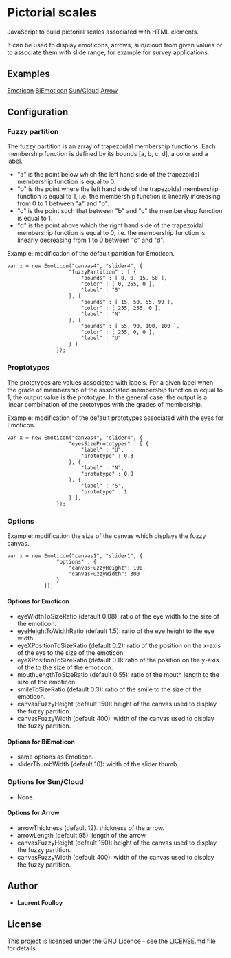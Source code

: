 # Pictorial scales

JavaScript to build pictorial scales associated with HTML elements.

It can be used to display emoticons, arrows, sun/cloud from given values
or to associate them with slide range, for example for survey applications.

## Examples

[Emoticon](https://github.com/YolfTypo3/PictorialScales/Examples/Emoticon.html)
[BiEmoticon](https://github.com/YolfTypo3/PictorialScales/Examples/BiEmoticon.html)
[Sun/Cloud](https://github.com/YolfTypo3/PictorialScales/Examples/SunCloud.html)
[Arrow](https://github.com/YolfTypo3/PictorialScales/Examples/Arrow)

## Configuration

### Fuzzy partition

The fuzzy partition is an array of trapezoidal membership functions. Each membership function is defined by its bounds [a, b, c, d], a color and a label. 

- "a" is the point below which the left hand side of the trapezoidal membership function is equal to 0.
- "b" is the point where the left hand side of the trapezoidal membership function is equal to 1, i.e. the membership function is linearly increasing from 0 to 1 between "a" and "b".
- "c" is the point such that between "b" and "c" the membershup function is equal to 1.
- "d" is the point above which the right hand side of the trapezoidal membership function is equal to 0, i.e. the membership function is linearly decreasing from 1 to 0 between "c" and "d".

Example: modification of the default partition for Emoticon.

```
var x = new Emoticon("canvas4", "slider4", {
					"fuzzyPartition" : [ {
						"bounds" : [ 0, 0, 15, 50 ],
						"color" : [ 0, 255, 0 ],
						"label" : "S"
					}, {
						"bounds" : [ 15, 50, 55, 90 ],
						"color" : [ 255, 255, 0 ],
						"label" : "N"
					}, {
						"bounds" : [ 55, 90, 100, 100 ],
						"color" : [ 255, 0, 0 ],
						"label" : "U"
					} ]
				});
```

### Proptotypes

The prototypes are values associated with labels. For a given label when the grade of membership of the associated membership function is equal to 1, the output value is the prototype. In the general case, the output is a linear combination of the prototypes with the grades of membership.
 
Example: modification of the default prototypes associated with the eyes for Emoticon.

```
var x = new Emoticon("canvas4", "slider4", {
					"eyesSizePrototypes" : [ {
						"label" : "U",
						"prototype" : 0.3
					}, {
						"label" : "N",
						"prototype" : 0.9
					}, {
						"label" : "S",
						"prototype" : 1
					} ],
				});
```

### Options

Example: modification the size of the canvas which displays the fuzzy canvas.

```
var x = new Emoticon("canvas1", "slider1", {
				"options" : {
					"canvasFuzzyHeight": 100,
					"canvasFuzzyWidth": 300
				}
			});
```

#### Options for Emoticon

- eyeWidthToSizeRatio (default 0.08): ratio of the eye width to the size of the emoticon.
- eyeHeightToWidthRatio (default 1.5): ratio of the eye height to the eye width.
- eyeXPositionToSizeRatio (default 0.2): ratio of the position on the x-axis of the eye to the size of the emoticon.
- eyeXPositionToSizeRatio (default 0.1): ratio of the position on the y-axis of the to the size of the emoticon.
- mouthLengthToSizeRatio (default 0.55): ratio of the mouth length to the size of the emoticon.
- smileToSizeRatio (default 0.3): ratio of the smile to the size of the emoticon.
- canvasFuzzyHeight (default 150): height of the canvas used to display the fuzzy partition.
- canvasFuzzyWidth (default 400): width of the canvas used to display the fuzzy partition.

#### Options for BiEmoticon

- same options as Emoticon.
- sliderThumbWidth (default 10): width of the slider thumb.

### Options for Sun/Cloud

- None.

#### Options for Arrow

- arrowThickness (default 12): thickness of the arrow.
- arrowLength (default 95): length of the arrow.
- canvasFuzzyHeight (default 150): height of the canvas used to display the fuzzy partition.
- canvasFuzzyWidth (default 400): width of the canvas used to display the fuzzy partition.

## Author

* **Laurent Foulloy** 

## License

This project is licensed under the GNU Licence - see the [LICENSE.md](LICENSE.md) file for details.
